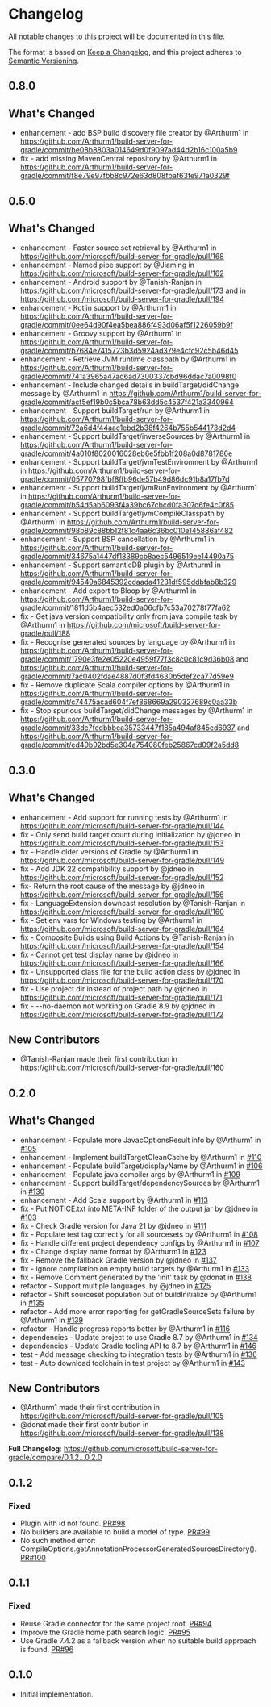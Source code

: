 # Changelog

All notable changes to this project will be documented in this file.

The format is based on [Keep a Changelog](https://keepachangelog.com/en/1.0.0/),
and this project adheres to [Semantic Versioning](https://semver.org/spec/v2.0.0.html).

## 0.8.0
## What's Changed
* enhancement - add BSP build discovery file creator by @Arthurm1 in https://github.com/Arthurm1/build-server-for-gradle/commit/be08b8803a014649d0f9097ad44d2b16c100a5b9
* fix - add missing MavenCentral repository by @Arthurm1 in https://github.com/Arthurm1/build-server-for-gradle/commit/f8e79e97fbb8c972e63d808fbaf63fe971a0329f

## 0.5.0
## What's Changed
* enhancement - Faster source set retrieval by @Arthurm1 in https://github.com/microsoft/build-server-for-gradle/pull/168
* enhancement - Named pipe support by @Jiaming in https://github.com/microsoft/build-server-for-gradle/pull/162
* enhancement - Android support by @Tanish-Ranjan in https://github.com/microsoft/build-server-for-gradle/pull/173 and in https://github.com/microsoft/build-server-for-gradle/pull/194
* enhancement - Kotlin support by @Arthurm1 in https://github.com/Arthurm1/build-server-for-gradle/commit/0ee64d90f4ea5bea886f493d06af5f1226059b9f
* enhancement - Groovy support by @Arthurm1 in https://github.com/Arthurm1/build-server-for-gradle/commit/b7684e7415723b3d5924ad379e4cfc92c5b46d45
* enhancement - Retrieve JVM runtime classpath by @Arthurm1 in https://github.com/Arthurm1/build-server-for-gradle/commit/741a3965a47ad6ad7300337cbd96ddac7a0098f0
* enhancement - Include changed details in buildTarget/didChange message by @Arthurm1 in https://github.com/Arthurm1/build-server-for-gradle/commit/acf5ef19b0c5bca78b63dd5c4537f421a3340964
* enhancement - Support buildTarget/run by @Arthurm1 in https://github.com/Arthurm1/build-server-for-gradle/commit/72a6d4f44aac1ebd2b38f4264b755b544173d2d4
* enhancement - Support buildTarget/inverseSources by @Arthurm1 in https://github.com/Arthurm1/build-server-for-gradle/commit/4a010f8020016028eb6e5fbb1f208a0d8781786e
* enhancement - Support buildTarget/jvmTestEnvironment by @Arthurm1 in https://github.com/Arthurm1/build-server-for-gradle/commit/05770798fbf8ffb96de57b49d86dc91b8a17fb7d
* enhancement - Support buildTarget/jvmRunEnvironment by @Arthurm1 in https://github.com/Arthurm1/build-server-for-gradle/commit/b54d5ab6093f4a39bc67cbcd0fa307d6fe4c0f85
* enhancement - Support buildTarget/jvmCompileClasspath by @Arthurm1 in https://github.com/Arthurm1/build-server-for-gradle/commit/98b89c88bb12f81c4aa6c36bc010e145886af482
* enhancement - Support BSP cancellation by @Arthurm1 in https://github.com/Arthurm1/build-server-for-gradle/commit/34675a1447df18389cb8aec5496519ee14490a75
* enhancement - Support semanticDB plugin by @Arthurm1 in https://github.com/Arthurm1/build-server-for-gradle/commit/94549a6845392cdaada41231df595ddbfab8b329
* enhancement - Add export to Bloop by @Arthurm1 in https://github.com/Arthurm1/build-server-for-gradle/commit/1811d5b4aec532ed0a06cfb7c53a70278f77fa62
* fix - Get java version compatibility only from java compile task by @Arthurm1 in https://github.com/microsoft/build-server-for-gradle/pull/188
* fix - Recognise generated sources by language by @Arthurm1 in https://github.com/Arthurm1/build-server-for-gradle/commit/1790e3fe2e05220e4959f77f3c8c0c81c9d36b08 and https://github.com/Arthurm1/build-server-for-gradle/commit/7ac0402fdae4887d0f3fd4630b5def2ca77d59e9
* fix - Remove duplicate Scala compiler options by @Arthurm1 in https://github.com/Arthurm1/build-server-for-gradle/commit/c74475acad604f7ef868669a290327689c0aa33b
* fix - Stop spurious buildTarget/didChange messages by @Arthurm1 in https://github.com/Arthurm1/build-server-for-gradle/commit/33dc7fedbbbca35733447f185a494af845ed6937 and https://github.com/Arthurm1/build-server-for-gradle/commit/ed49b92bd5e304a754080feb25867cd09f2a5dd8

## 0.3.0
## What's Changed
* enhancement - Add support for running tests by @Arthurm1 in https://github.com/microsoft/build-server-for-gradle/pull/144
* fix - Only send build target count during initialization by @jdneo in https://github.com/microsoft/build-server-for-gradle/pull/153
* fix - Handle older versions of Gradle by @Arthurm1 in https://github.com/microsoft/build-server-for-gradle/pull/149
* fix - Add JDK 22 compatibility support by @jdneo in https://github.com/microsoft/build-server-for-gradle/pull/152
* fix- Return the root cause of the message by @jdneo in https://github.com/microsoft/build-server-for-gradle/pull/156
* fix - LanguageExtension downcast resolution by @Tanish-Ranjan in https://github.com/microsoft/build-server-for-gradle/pull/160
* fix - Set env vars for Windows testing by @Arthurm1 in https://github.com/microsoft/build-server-for-gradle/pull/164
* fix - Composite Builds using Build Actions by @Tanish-Ranjan in https://github.com/microsoft/build-server-for-gradle/pull/154
* fix - Cannot get test display name by @jdneo in https://github.com/microsoft/build-server-for-gradle/pull/166
* fix - Unsupported class file for the build action class by @jdneo in https://github.com/microsoft/build-server-for-gradle/pull/170
* fix - Use project dir instead of project path by @jdneo in https://github.com/microsoft/build-server-for-gradle/pull/171
* fix - --no-daemon not working on Gradle 8.9 by @jdneo in https://github.com/microsoft/build-server-for-gradle/pull/172

## New Contributors
* @Tanish-Ranjan made their first contribution in https://github.com/microsoft/build-server-for-gradle/pull/160

## 0.2.0
## What's Changed
* enhancement - Populate more JavacOptionsResult info by @Arthurm1 in [#105](https://github.com/microsoft/build-server-for-gradle/pull/105)
* enhancement - Implement buildTargetCleanCache by @Arthurm1 in [#110](https://github.com/microsoft/build-server-for-gradle/pull/110)
* enhancement - Populate buildTarget/displayName by @Arthurm1 in [#106](https://github.com/microsoft/build-server-for-gradle/pull/106)
* enhancement - Populate java compiler args by @Arthurm1 in [#109](https://github.com/microsoft/build-server-for-gradle/pull/109)
* enhancement - Support buildTarget/dependencySources by @Arthurm1 in [#130](https://github.com/microsoft/build-server-for-gradle/pull/130)
* enhancement - Add Scala support by @Arthurm1 in [#113](https://github.com/microsoft/build-server-for-gradle/pull/113)
* fix - Put NOTICE.txt into META-INF folder of the output jar by @jdneo in [#103](https://github.com/microsoft/build-server-for-gradle/pull/103)
* fix - Check Gradle version for Java 21 by @jdneo in [#111](https://github.com/microsoft/build-server-for-gradle/pull/111)
* fix - Populate test tag correctly for all sourcesets by @Arthurm1 in [#108](https://github.com/microsoft/build-server-for-gradle/pull/108)
* fix - Handle different project dependency configs by @Arthurm1 in [#107](https://github.com/microsoft/build-server-for-gradle/pull/107)
* fix - Change display name format by @Arthurm1 in [#123](https://github.com/microsoft/build-server-for-gradle/pull/123)
* fix - Remove the fallback Gradle version by @jdneo in [#137](https://github.com/microsoft/build-server-for-gradle/pull/137)
* fix - Ignore compilation on empty build targets by @Arthurm1 in [#133](https://github.com/microsoft/build-server-for-gradle/pull/133)
* fix - Remove Comment generated by the 'init' task by @donat in [#138](https://github.com/microsoft/build-server-for-gradle/pull/138)
* refactor - Support multiple languages. by @jdneo in [#125](https://github.com/microsoft/build-server-for-gradle/pull/125)
* refactor - Shift sourceset population out of buildInitialize by @Arthurm1 in [#135](https://github.com/microsoft/build-server-for-gradle/pull/135)
* refactor - Add more error reporting for getGradleSourceSets failure by @Arthurm1 in [#139](https://github.com/microsoft/build-server-for-gradle/pull/139)
* refactor - Handle progress reports better by @Arthurm1 in [#116](https://github.com/microsoft/build-server-for-gradle/pull/116)
* dependencies - Update project to use Gradle 8.7 by @Arthurm1 in [#134](https://github.com/microsoft/build-server-for-gradle/pull/134)
* dependencies - Update Gradle tooling API to 8.7 by @Arthurm1 in [#146](https://github.com/microsoft/build-server-for-gradle/pull/146)
* test - Add message checking to integration tests by @Arthurm1 in [#136](https://github.com/microsoft/build-server-for-gradle/pull/136)
* test - Auto download toolchain in test project by @Arthurm1 in [#143](https://github.com/microsoft/build-server-for-gradle/pull/143)

## New Contributors
* @Arthurm1 made their first contribution in https://github.com/microsoft/build-server-for-gradle/pull/105
* @donat made their first contribution in https://github.com/microsoft/build-server-for-gradle/pull/138

**Full Changelog**: https://github.com/microsoft/build-server-for-gradle/compare/0.1.2...0.2.0

## 0.1.2
### Fixed
- Plugin with id not found. [PR#98](https://github.com/microsoft/build-server-for-gradle/pull/98)
- No builders are available to build a model of type. [PR#99](https://github.com/microsoft/build-server-for-gradle/pull/99)
- No such method error: CompileOptions.getAnnotationProcessorGeneratedSourcesDirectory(). [PR#100](https://github.com/microsoft/build-server-for-gradle/pull/100)

## 0.1.1
### Fixed
- Reuse Gradle connector for the same project root. [PR#94](https://github.com/microsoft/build-server-for-gradle/pull/94)
- Improve the Gradle home path search logic. [PR#95](https://github.com/microsoft/build-server-for-gradle/pull/95)
- Use Gradle 7.4.2 as a fallback version when no suitable build approach is found. [PR#96](https://github.com/microsoft/build-server-for-gradle/pull/96)

## 0.1.0
- Initial implementation.
